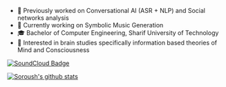 - 🔭 Previously worked on Conversational AI (ASR + NLP) and Social networks analysis
- 🎹 Currently working on Symbolic Music Generation
- 🎓 Bachelor of Computer Engineering, Sharif University of Technology
- 🧠 Interested in brain studies specifically information based theories of Mind and Consciousness

[![SoundCloud Badge](https://img.shields.io/badge/listen-soundcloud-orange)](https://soundcloud.com/dream-s-catcher)


[![Soroush's github stats](https://github-readme-stats.vercel.app/api?username=s-omranpour&theme=tokyonight&show_icons=true)](https://github.com/anuraghazra/github-readme-stats)
